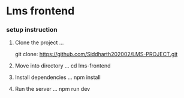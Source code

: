 # Lms frontend

### setup instruction

1. Clone the project
   ...

   git clone: https://github.com/Siddharth202002/LMS-PROJECT.git

2. Move into directory
   ...
   cd lms-frontend

3. Install dependencies
   ...
   npm install

4. Run the server
   ...
   npm run dev
